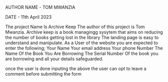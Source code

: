 AUTHOR NAME - TOM MWANZIA 


DATE - 11th April 2023

The project Name Is Archive Keep The author of this project is Tom Mwanzia. Archive keep is a book managingg sysytem that aims on reducing the number of books getting lost in the library The landing page is easy to understand and manipulate. As a User of the website you are expected to enter the following; Your Name Your email address Your phone Number The Name Of the Book You Are Borrowing The Serial Number Of the book you are borrowing and all your details safeguarded.

once the user is done inputing the above the user can opt to leave a comment before submitting the form
